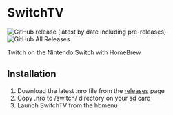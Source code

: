 # SwitchTV
![GitHub release (latest by date including pre-releases)](https://img.shields.io/github/v/release/butforme/SwitchTV?include_prereleases&style=flat-square) ![GitHub All Releases](https://img.shields.io/github/downloads/butforme/SwitchTV/total?style=flat-square)

Twitch on the Nintendo Switch with HomeBrew

## Installation

1. Download the latest .nro file from the [releases](https://github.com/butforme/SwitchTV/releases) page
2. Copy .nro to /switch/ directory on your sd card
3. Launch SwitchTV from the hbmenu
